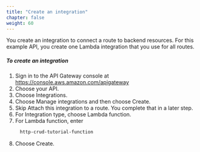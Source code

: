 ```yaml
---
title: "Create an integration"
chapter: false
weight: 60
---
```


You create an integration to connect a route to backend resources. For this example API, you create one Lambda integration that you use for all routes.

##### To create an integration
1. Sign in to the API Gateway console at https://console.aws.amazon.com/apigateway
2. Choose your API.
3. Choose Integrations.
4. Choose Manage integrations and then choose Create.
5. Skip Attach this integration to a route. You complete that in a later step.
6. For Integration type, choose Lambda function.
7. For Lambda function, enter 
```bash
     http-crud-tutorial-function
```
8. Choose Create.
